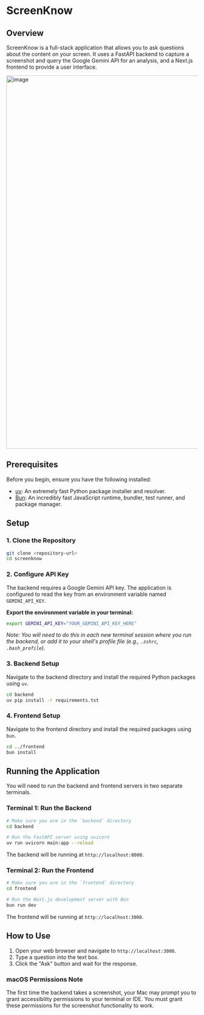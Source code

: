 # ScreenKnow

## Overview

ScreenKnow is a full-stack application that allows you to ask questions about the content on your screen. It uses a FastAPI backend to capture a screenshot and query the Google Gemini API for an analysis, and a Next.js frontend to provide a user interface.

<img width="1512" height="982" alt="image" src="https://github.com/user-attachments/assets/63decee1-ff47-489c-a9d4-748c9792ac3f" />

## Prerequisites

Before you begin, ensure you have the following installed:
- [uv](https://github.com/astral-sh/uv): An extremely fast Python package installer and resolver.
- [Bun](https://bun.sh/): An incredibly fast JavaScript runtime, bundler, test runner, and package manager.

## Setup

### 1. Clone the Repository

```bash
git clone <repository-url>
cd screenknow
```

### 2. Configure API Key

The backend requires a Google Gemini API key. The application is configured to read the key from an environment variable named `GEMINI_API_KEY`.

**Export the environment variable in your terminal:**
```bash
export GEMINI_API_KEY="YOUR_GEMINI_API_KEY_HERE"
```
*Note: You will need to do this in each new terminal session where you run the backend, or add it to your shell's profile file (e.g., `.zshrc`, `.bash_profile`).*

### 3. Backend Setup

Navigate to the backend directory and install the required Python packages using `uv`.

```bash
cd backend
uv pip install -r requirements.txt
```

### 4. Frontend Setup

Navigate to the frontend directory and install the required packages using `bun`.

```bash
cd ../frontend
bun install
```

## Running the Application

You will need to run the backend and frontend servers in two separate terminals.

### Terminal 1: Run the Backend

```bash
# Make sure you are in the `backend` directory
cd backend

# Run the FastAPI server using uvicorn
uv run uvicorn main:app --reload
```
The backend will be running at `http://localhost:8000`.

### Terminal 2: Run the Frontend

```bash
# Make sure you are in the `frontend` directory
cd frontend

# Run the Next.js development server with Bun
bun run dev
```
The frontend will be running at `http://localhost:3000`.

## How to Use

1. Open your web browser and navigate to `http://localhost:3000`.
2. Type a question into the text box.
3. Click the "Ask" button and wait for the response.

### macOS Permissions Note
The first time the backend takes a screenshot, your Mac may prompt you to grant accessibility permissions to your terminal or IDE. You must grant these permissions for the screenshot functionality to work.

